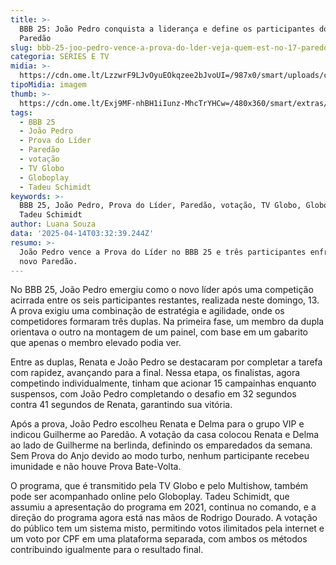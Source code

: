 ```yaml
---
title: >-
  BBB 25: João Pedro conquista a liderança e define os participantes do 17º
  Paredão
slug: bbb-25-joo-pedro-vence-a-prova-do-lder-veja-quem-est-no-17-paredo
categoria: SÉRIES E TV
midia: >-
  https://cdn.ome.lt/LzzwrF9LJvOyuEOkqzee2bJvoUI=/987x0/smart/uploads/conteudo/fotos/bbb25-joao-pedro-17-lider.jpg
tipoMidia: imagem
thumb: >-
  https://cdn.ome.lt/Exj9MF-nhBH1iIunz-MhcTrYHCw=/480x360/smart/extras/conteudos/bbb25-joao-pedro-17-lider-peq.jpg
tags:
  - BBB 25
  - João Pedro
  - Prova do Líder
  - Paredão
  - votação
  - TV Globo
  - Globoplay
  - Tadeu Schimidt
keywords: >-
  BBB 25, João Pedro, Prova do Líder, Paredão, votação, TV Globo, Globoplay,
  Tadeu Schimidt
author: Luana Souza
data: '2025-04-14T03:32:39.244Z'
resumo: >-
  João Pedro vence a Prova do Líder no BBB 25 e três participantes enfrentam o
  novo Paredão.
---
```


No BBB 25, João Pedro emergiu como o novo líder após uma competição acirrada entre os seis participantes restantes, realizada neste domingo, 13. A prova exigiu uma combinação de estratégia e agilidade, onde os competidores formaram três duplas. Na primeira fase, um membro da dupla orientava o outro na montagem de um painel, com base em um gabarito que apenas o membro elevado podia ver.

Entre as duplas, Renata e João Pedro se destacaram por completar a tarefa com rapidez, avançando para a final. Nessa etapa, os finalistas, agora competindo individualmente, tinham que acionar 15 campainhas enquanto suspensos, com João Pedro completando o desafio em 32 segundos contra 41 segundos de Renata, garantindo sua vitória.

Após a prova, João Pedro escolheu Renata e Delma para o grupo VIP e indicou Guilherme ao Paredão. A votação da casa colocou Renata e Delma ao lado de Guilherme na berlinda, definindo os emparedados da semana. Sem Prova do Anjo devido ao modo turbo, nenhum participante recebeu imunidade e não houve Prova Bate-Volta.

O programa, que é transmitido pela TV Globo e pelo Multishow, também pode ser acompanhado online pelo Globoplay. Tadeu Schimidt, que assumiu a apresentação do programa em 2021, continua no comando, e a direção do programa agora está nas mãos de Rodrigo Dourado. A votação do público tem um sistema misto, permitindo votos ilimitados pela internet e um voto por CPF em uma plataforma separada, com ambos os métodos contribuindo igualmente para o resultado final.
